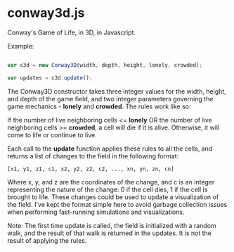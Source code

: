 conway3d.js
===========

Conway's Game of Life, in 3D, in Javascript.

Example:

```javascript

var c3d = new Conway3D(width, depth, height, lonely, crowded);

var updates = c3d.update();
```

The Conway3D constructor takes three integer values for the width, height, and depth of the game field, 
and two integer parameters governing the game mechanics - **lonely** and **crowded**. The rules work like so:

If the number of live neighboring cells <= **lonely** OR the number of live neighboring cells >= **crowded**, 
a cell will die if it is alive. Otherwise, it will come to life or continue to live.

Each call to the **update** function applies these rules to all the cells, and returns a list of changes
to the field in the following format:

```
[x1, y1, z1, c1, x2, y2, z2, c2, ..., xn, yn, zn, cn]
```

Where x, y, and z are the coordinates of the change, and c is an integer representing the nature 
of the change: 0 if the cell dies, 1 if the cell is brought to life. These changes could be used to update
a visualization of the field. I've kept the format simple here to avoid garbage collection issues when 
performing fast-running simulations and visualizations.

Note: The first time update is called, the field is initialized with a random walk, and the result of that
walk is returned in the updates. It is not the result of applying the rules.
